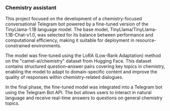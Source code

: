 ### Chemistry assistant
This project focused on the development of a chemistry-focused conversational Telegram bot powered by a fine-tuned version of the TinyLlama-1.1B language model. The base model, TinyLlama/TinyLlama-1.1B-Chat-v1.0, was selected for its balance between performance and computational efficiency, making it suitable for deployment in resource-constrained environments.

The model was fine-tuned using the LoRA (Low-Rank Adaptation) method on the "camel-ai/chemistry" dataset from Hugging Face. This dataset contains structured question–answer pairs covering key topics in chemistry, enabling the model to adapt to domain-specific content and improve the quality of responses within chemistry-related dialogues.

In the final phase, the fine-tuned model was integrated into a Telegram bot using the Telegram Bot API. The bot allows users to interact in natural language and receive real-time answers to questions on general chemistry topics.


